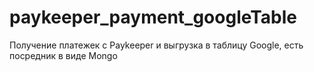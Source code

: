 # paykeeper_payment_googleTable
Получение платежек с Paykeeper и выгрузка в таблицу Google, есть посредник в виде Mongo
